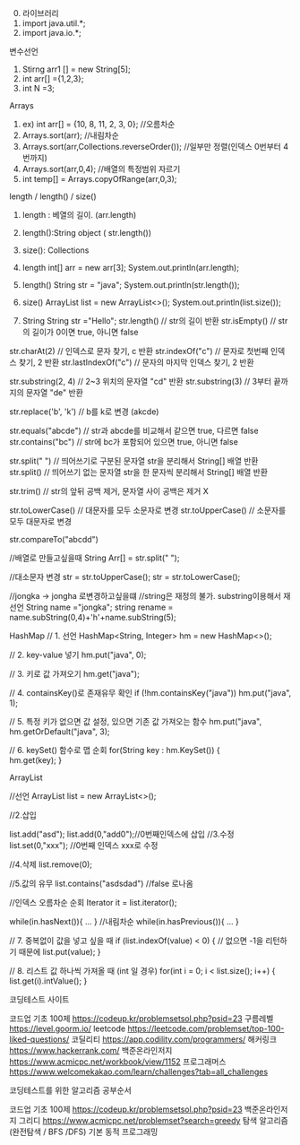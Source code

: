 0. 라이브러리
1. import java.util.*;
2. import java.io.*;

변수선언
1. Stirng arr1 [] = new String[5];
2. int arr[] ={1,2,3};
3. int N =3;


Arrays
1. ex) int arr[] = {10, 8, 11, 2, 3, 0};
//오름차순
2. Arrays.sort(arr);
//내림차순
3. Arrays.sort(arr,Collections.reverseOrder());
//일부만 정렬(인덱스 0번부터 4번까지)
4. Arrays.sort(arr,0,4);
//배열의 특정범위 자르기
5. int temp[] = Arrays.copyOfRange(arr,0,3);



length / length() / size()

1. length : 베열의 길이. (arr.length)

2. length():String object ( str.length()) 

3. size(): Collections 

4. length
int[] arr = new arr[3];
System.out.println(arr.length);

5. length()
String str = "java";
System.out.println(str.length());

6. size()
ArrayList<Integer> list = new ArrayList<>();
System.out.println(list.size());




4. String 
String str ="Hello";
   str.length() // str의 길이 반환
   str.isEmpty() // str의 길이가 0이면 true, 아니면 false

str.charAt(2) // 인덱스로 문자 찾기, c 반환
str.indexOf("c") // 문자로 첫번째 인덱스 찾기, 2 반환
str.lastIndexOf("c") // 문자의 마지막 인덱스 찾기, 2 반환

str.substring(2, 4) // 2~3 위치의 문자열 "cd" 반환
str.substring(3) // 3부터 끝까지의 문자열 "de" 반환

str.replace('b', 'k') // b를 k로 변경 (akcde)

str.equals("abcde") // str과 abcde를 비교해서 같으면 true, 다르면 false
str.contains("bc") // str에 bc가 포함되어 있으면 true, 아니면 false

str.split(" ") // 띄어쓰기로 구분된 문자열 str을 분리해서 String[] 배열 반환
str.split() // 띄어쓰기 없는 문자열 str을 한 문자씩 분리해서 String[] 배열 반환

str.trim() // str의 앞뒤 공백 제거, 문자열 사이 공백은 제거 X

str.toLowerCase() // 대문자를 모두 소문자로 변경
str.toUpperCase() // 소문자를 모두 대문자로 변경

str.compareTo("abcdd")

//배열로 만들고싶을때
String  Arr[] = str.split(" ");

//대소문자 변경
str = str.toUpperCase();
str = str.toLowerCase();

//jongka -> jongha 로변경하고싶을떄
//string은 재정의 불가. substring이용해서 재선언
String name ="jongka";
string rename = name.subString(0,4)+'h'+name.subString(5);



HashMap
// 1. 선언
HashMap<String, Integer> hm = new HashMap<>();

// 2. key-value 넣기
hm.put("java", 0);

// 3. 키로 값 가져오기
hm.get("java");

// 4. containsKey()로 존재유무 확인
if (!hm.containsKey("java")) hm.put("java", 1);

// 5. 특정 키가 없으면 값 설정, 있으면 기존 값 가져오는 함수
hm.put("java", hm.getOrDefault("java", 3);

// 6. keySet() 함수로 맵 순회
for(String key : hm.KeySet()) {				
hm.get(key);
}


ArrayList

//선언
ArrayList <String> list = new ArrayList<>();

//2.삽입

list.add("asd");
list.add(0,"add0");//0번째인덱스에 삽입
//3.수정
list.set(0,"xxx"); //0번째 인덱스 xxx로 수정

//4.삭제
list.remove(0);

//5.값의 유무
list.contains("asdsdad") //false 로나옴


//인덱스 오름차순 순회
Iterator it = list.iterator();

while(in.hasNext()){
...
}
//내림차순
while(in.hasPrevious()){
...
}




// 7. 중복없이 값을 넣고 싶을 때
if (list.indexOf(value) < 0) {	// 없으면 -1을 리턴하기 때문에
list.put(value);
}

// 8. 리스트 값 하나씩 가져올 때 (int 일 경우)
for(int i = 0; i < list.size(); i++) {
list.get(i).intValue();
}







코딩테스트 사이트


코드업 기초 100제 https://codeup.kr/problemsetsol.php?psid=23
구름레벨 https://level.goorm.io/
leetcode https://leetcode.com/problemset/top-100-liked-questions/
코딜리티 https://app.codility.com/programmers/
해커링크 https://www.hackerrank.com/
백준온라인저지 https://www.acmicpc.net/workbook/view/1152
프로그래머스 https://www.welcomekakao.com/learn/challenges?tab=all_challenges



코딩테스트를 위한 알고리즘 공부순서

코드업 기초 100제 https://codeup.kr/problemsetsol.php?psid=23
백준온라인저지 그리디 https://www.acmicpc.net/problemset?search=greedy
탐색 알고리즘 (완전탐색 / BFS /DFS)
기본 동적 프로그래밍






